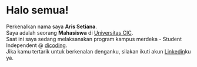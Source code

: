 # Halo semua! 

Perkenalkan nama saya **Aris Setiana**. <br>
Saya adalah seorang **Mahasiswa** di [Universitas CIC](https://www.instagram.com/universitas_cic). <br>
Saat ini saya sedang melaksanakan program kampus merdeka - Student Independent @ [dicoding](https://www.dicoding.com/). <br>
Jika kamu tertarik untuk berkenalan denganku, silakan ikuti akun [Linkedin](https://www.linkedin.com/in/aris-setiana-2018102013/)ku ya.
